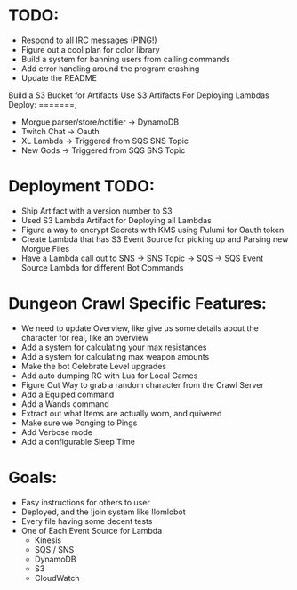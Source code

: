 TODO:
=====
  - Respond to all IRC messages (PING!)
  - Figure out a cool plan for color library
  - Build a system for banning users from calling commands
  - Add error handling around the program crashing
  - Update the README


Build a S3 Bucket for Artifacts
Use S3 Artifacts For Deploying Lambdas
Deploy:
=======,
  - Morgue parser/store/notifier -> DynamoDB
  - Twitch Chat -> Oauth 
  - XL Lambda -> Triggered from SQS SNS Topic
  - New Gods -> Triggered from SQS SNS Topic


Deployment TODO:
================
  - Ship Artifact with a version number to S3
  - Used S3 Lambda Artifact for Deploying all Lambdas
  - Figure a way to encrypt Secrets with KMS using Pulumi for Oauth token
  - Create Lambda that has S3 Event Source for picking up and Parsing new Morgue Files
  - Have a Lambda call out to SNS -> SNS Topic -> SQS -> SQS Event Source Lambda for different Bot Commands


Dungeon Crawl Specific Features:
================================
  - We need to update Overview, like give us some details about the character for real, like an overview
  - Add a system for calculating your max resistances
  - Add a system for calculating max weapon amounts
  - Make the bot Celebrate Level upgrades
  - Add auto dumping RC with Lua for Local Games
  - Figure Out Way to grab a random character from the Crawl Server
  - Add a Equiped command
  - Add a Wands command
  - Extract out what Items are actually worn, and quivered
  - Make sure we Ponging to Pings
  - Add Verbose mode
  - Add a configurable Sleep Time

Goals:
======
  - Easy instructions for others to user
  - Deployed, and the !join system like !lomlobot
  - Every file having some decent tests
  - One of Each Event Source for Lambda
    - Kinesis
    - SQS / SNS
    - DynamoDB
    - S3
    - CloudWatch

